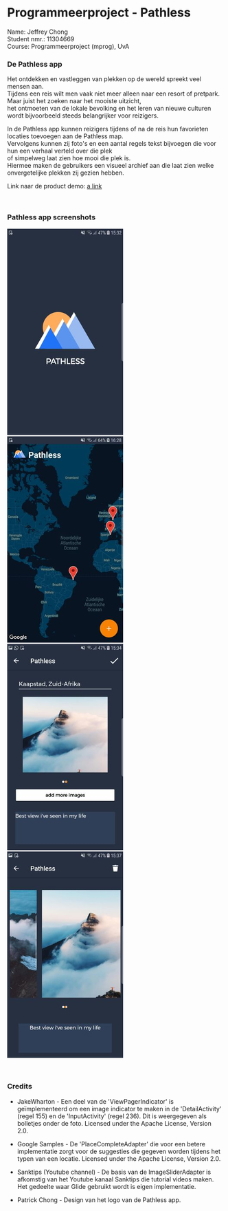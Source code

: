 # Programmeerproject - Pathless

Name: Jeffrey Chong</br>
Student nmr.: 11304669</br>
Course: Programmeerproject (mprog), UvA</br>

### De Pathless app
Het ontdekken en vastleggen van plekken op de wereld spreekt veel mensen aan.</br>
Tijdens een reis wilt men vaak niet meer alleen naar een resort of pretpark. Maar juist het zoeken naar het mooiste uitzicht,</br>
het ontmoeten van de lokale bevolking en het leren van nieuwe culturen wordt bijvoorbeeld steeds belangrijker voor reizigers.</br>

In de Pathless app kunnen reizigers tijdens of na de reis hun favorieten locaties toevoegen aan de Pathless map.</br>
Vervolgens kunnen zij foto's en een aantal regels tekst bijvoegen die voor hun een verhaal verteld over die plek</br>
of simpelweg laat zien hoe mooi die plek is.</br>
Hiermee maken de gebruikers een visueel archief aan die laat zien welke onvergetelijke plekken zij gezien hebben.</br>

Link naar de product demo:
[a link](https://vimeo.com/314547496)


</br>

### Pathless app screenshots
![Screenschot](doc/Screenshot_1welcome.jpeg)
![Screenschot](doc/Screenshot_1x.jpeg)
![Screenschot](doc/Screenshot_4phot.jpeg)
![Screenschot](doc/Screenshot_9det.jpeg)

</br>
  
### Credits
- JakeWharton - Een deel van de 'ViewPagerIndicator' is geïmplementeerd om een image indicator te maken in de 'DetailActivity' (regel 155) en de 'InputActivity' (regel 236). Dit is weergegeven als bolletjes onder de foto. Licensed under the Apache License, Version 2.0.</br>

- Google Samples - De 'PlaceCompleteAdapter' die voor een betere implementatie zorgt voor de suggesties die gegeven worden tijdens het typen van een locatie. Licensed under the Apache License, Version 2.0.</br>

- Sanktips (Youtube channel) - De basis van de ImageSliderAdapter is afkomstig van het Youtube kanaal Sanktips die tutorial videos maken. Het gedeelte waar Glide gebruikt wordt is eigen implementatie.

- Patrick Chong - Design van het logo van de Pathless app.

